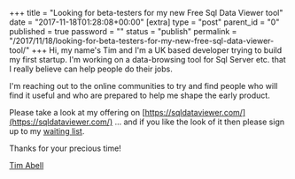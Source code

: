+++
title = "Looking for beta-testers for my new Free Sql Data Viewer tool"
date = "2017-11-18T01:28:08+00:00"
[extra]
type = "post"
parent_id = "0"
published = true
password = ""
status = "publish"
permalink = "/2017/11/18/looking-for-beta-testers-for-my-new-free-sql-data-viewer-tool/"
+++
Hi, my name's Tim and I'm a UK based developer trying to build my first startup.  I'm working on a data-browsing tool for Sql Server etc. that I really believe can help people do their jobs.

I'm reaching out to the online communities to try and find people who will find it useful and who are prepared to help me shape the early product.

Please take a look at my offering on [https://sqldataviewer.com/](https://sqldataviewer.com/) ... and if you like the look of it then please sign up to my [waiting list](https://www.getdrip.com/forms/70504364/submissions/new).

Thanks for your precious time!

[Tim Abell](https://www.linkedin.com/in/timabell/)
